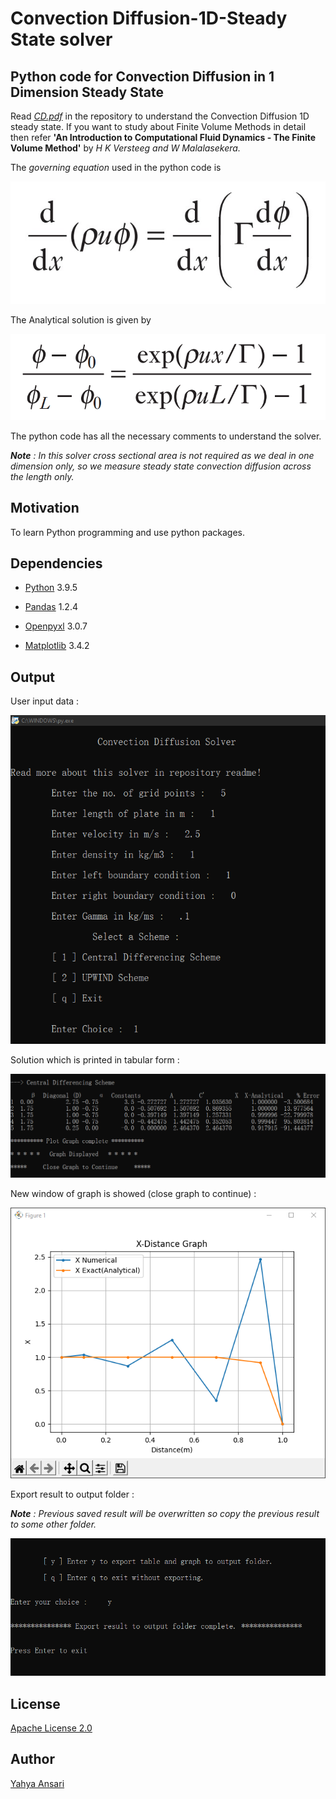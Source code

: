 # Convection Diffusion-1D-Steady State solver
## Python code for Convection Diffusion in 1 Dimension Steady State

Read _[CD.pdf](CD.pdf)_ in the repository to understand the Convection Diffusion 1D steady state. If you want to study about Finite Volume Methods in detail then refer **'An Introduction to Computational Fluid Dynamics - The Finite Volume Method'** by _H K Versteeg and W Malalasekera._

The _governing equation_ used in the python code is

![governing equation](images/ge.PNG)

The Analytical solution is given by 

![analytical solution](images/an.PNG)

The python code has all the necessary comments to understand the solver.

_**Note** : In this solver cross sectional area is not required as we deal in one dimension only, so we measure steady state convection diffusion across the length only._


## Motivation
To learn Python programming and use python packages.

## Dependencies
- [Python](https://python.org) 3.9.5

- [Pandas](https://pandas.pydata.org) 1.2.4

- [Openpyxl](https://openpyxl.readthedocs.io) 3.0.7

- [Matplotlib](https://matplotlib.org) 3.4.2

## Output
User input data :

![input](images/1.PNG)

Solution which is printed in tabular form :

![table](images/2.PNG)

New window of graph is showed (close graph to continue) :

![quit without export](images/3.PNG)

Export result to output folder :

_**Note** : Previous saved result will be overwritten so copy the previous result to some other folder._

![export](images/4.PNG)

## License

[Apache License 2.0](LICENSE)

## Author

[Yahya Ansari](https://github.com/novus-afk)
